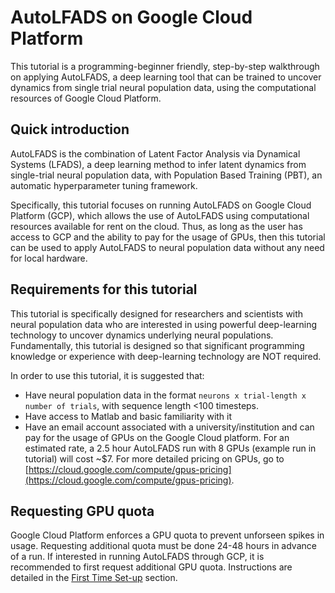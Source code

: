 # AutoLFADS on Google Cloud Platform

This tutorial is a programming-beginner friendly, step-by-step walkthrough on applying AutoLFADS, a deep learning tool that can be trained to uncover dynamics from single trial neural population data, using the computational resources of Google Cloud Platform. 


## Quick introduction

AutoLFADS is the combination of Latent Factor Analysis via Dynamical Systems (LFADS), a deep learning method to infer latent dynamics from single-trial neural population data, with Population Based Training (PBT), an automatic hyperparameter tuning framework. 

Specifically, this tutorial focuses on running AutoLFADS on Google Cloud Platform (GCP), which allows the use of AutoLFADS using computational resources available for rent on the cloud. Thus, as long as the user has access to GCP and the ability to pay for the usage of GPUs, then this tutorial can be used to apply AutoLFADS to neural population data without any need for local hardware.  

## Requirements for this tutorial

This tutorial is specifically designed for researchers and scientists with neural population data who are interested in using powerful deep-learning technology to uncover dynamics underlying neural populations. Fundamentally, this tutorial is designed so that significant programming knowledge or experience with deep-learning technology are NOT required.

In order to use this tutorial, it is suggested that:

* Have neural population data in the format `neurons x trial-length x number of trials`, with sequence length <100 timesteps. 
* Have access to Matlab and basic familiarity with it
* Have an email account associated with a university/institution and can pay for the usage of GPUs on the Google Cloud platform. For an estimated rate, a 2.5 hour AutoLFADS run with 8 GPUs (example run in tutorial) will cost ~$7. For more detailed pricing on GPUs, go to [https://cloud.google.com/compute/gpus-pricing](https://cloud.google.com/compute/gpus-pricing).

## Requesting GPU quota

Google Cloud Platform enforces a GPU quota to prevent unforseen spikes in usage. Requesting additional quota must be done 24-48 hours in advance of a run. If interested in running AutoLFADS through GCP, it is recommended to first request additional GPU quota. Instructions are detailed in the [First Time Set-up](create_infra/#requesting-additional-gpu-quota) section. 
